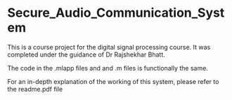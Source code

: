 # Secure_Audio_Communication_System
This is a course project for the digital signal processing course. It was completed under the guidance of Dr Rajshekhar Bhatt.

The code in the .mlapp files and and .m files is functionally the same.

For an in-depth explanation of the working of this system, please refer to the readme.pdf file
